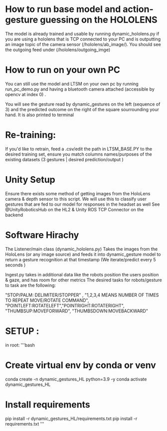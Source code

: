 # How to run base model and action-gesture guessing on the HOLOLENS 
The model is already trained and usable by running dynamic_hololens.py if you are using a hololens that is TCP connected to your PC and is outputting an image topic of the camera sensor (/hololens/ab_image/). You should see the outgoing feed under (/hololens/outgoing_imge)

# How to run on your own PC
You can still use the model and LTSM on your own pc by running run_pc_demo.py and having a bluetooth camera attached (accessible by opencv at index 0) .

You will see the gesture read by dynamic_gestures on the left (sequence of 3) and the predicted outcome on the right of the square sourrounding your hand. 
It is also printed to terminal


# Re-training:
If you'd like to retrain, feed a .csv/edit the path in LTSM_BASE.PY to the desired training set, ensure you match columns names/purposes of the existing datasets
(3 gestures | desired prediction/output ) 



# Unity Setup
Ensure there exists some method of getting images from the 
HoloLens camera & depth sensor to this script. 
We will use this to classify user gestures that are fed to our 
model for responses in the headset as well
See @UnityRoboticsHub on the HL2 & Unity ROS TCP Connector on the backend

# Software Hirachy 

The Listener/main class (dynamic_hololens.py)
 Takes the images from the HoloLens (or any image source)
 and feeds it into dynamic_gesture model to return a gesture recognition at that timestamp (We iterate/predict every 5 seconds )

Ingest.py takes in additional data like the robots position
 the users position & gaze, and has room for other metrics
The desired tasks for robots/gesture to task are the following: 


"STOP/PALM: DELIMITER/STOPPER" , 
"1,2,3,4 MEANS NUMBER OF TIMES TO REPEAT MOVE/ROTATE COMMAND",
"POINTLEFT:ROTATELEFT","POINTRIGHT:ROTATERIGHT",  
"THUMBSUP:MOVEFORWARD", "THUMBSDOWN:MOVEBACKWARD" 


# SETUP : 
in root: 
'''bash
# Create virtual env by conda or venv
conda create -n dynamic_gestures_HL python=3.9 -y
conda activate dynamic_gestures_HL
# Install requirements
pip install -r dynamic_gestures_HL/requirements.txt
pip install -r requirements.txt
'''
